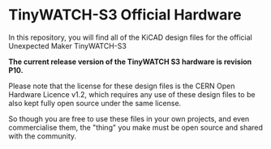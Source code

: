 # TinyWATCH-S3 Official Hardware

In this repository, you will find all of the KiCAD design files for the official Unexpected Maker TinyWATCH-S3

**The current release version of the TinyWATCH S3 hardware is revision P10.**

Please note that the license for these design files is the CERN Open Hardware Licence v1.2, which requires any use of these design files to be also kept fully open source under the same license.

So though you are free to use these files in your own projects, and even commercialise them, the "thing" you make must be open source and shared with the community.

